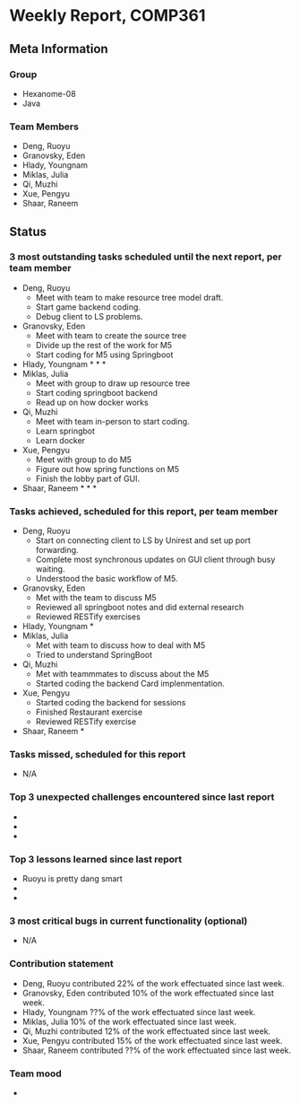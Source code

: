 # Weekly Report, COMP361

## Meta Information

### Group

 * Hexanome-08
 * Java

### Team Members

 * Deng, Ruoyu
 * Granovsky, Eden
 * Hlady, Youngnam
 * Miklas, Julia
 * Qi, Muzhi
 * Xue, Pengyu
 * Shaar, Raneem

## Status

### 3 most outstanding tasks scheduled until the next report, per team member

 * Deng, Ruoyu
    * Meet with team to make resource tree model draft.
    * Start game backend coding.
    * Debug client to LS problems.
 * Granovsky, Eden
    * Meet with team to create the source tree
    * Divide up the rest of the work for M5
    * Start coding for M5 using Springboot
 * Hlady, Youngnam
    * 
    * 
    * 
 * Miklas, Julia
    * Meet with group to draw up resource tree
    * Start coding springboot backend
    * Read up on how docker works
 * Qi, Muzhi
    * Meet with team in-person to start coding.
    * Learn springbot
    * Learn docker
 * Xue, Pengyu
    * Meet with group to do M5
    * Figure out how spring functions on M5
    * Finish the lobby part of GUI.
 * Shaar, Raneem
    * 
    * 
    *  

### Tasks achieved, scheduled for this report, per team member

 * Deng, Ruoyu
    * Start on connecting client to LS by Unirest and set up port forwarding.
    * Complete most synchronous updates on GUI client through busy waiting.
    * Understood the basic workflow of M5.
 * Granovsky, Eden
    * Met with the team to discuss M5
    * Reviewed all springboot notes and did external research
    * Reviewed RESTify exercises
 * Hlady, Youngnam
    * 
 * Miklas, Julia
    * Met with team to discuss how to deal with M5
    * Tried to understand SpringBoot
 * Qi, Muzhi
    * Met with teammmates to discuss about the M5
    * Started coding the backend Card implenmentation.
 * Xue, Pengyu
    * Started coding the backend for sessions
    * Finished Restaurant exercise 
    * Reviewed RESTify exercise
 * Shaar, Raneem
    * 

### Tasks missed, scheduled for this report

 * N/A

### Top 3 unexpected challenges encountered since last report

  * 
  * 
  * 

### Top 3 lessons learned since last report

  * Ruoyu is pretty dang smart
  * 
  * 

### 3 most critical bugs in current functionality (optional)

  * N/A

### Contribution statement

 * Deng, Ruoyu contributed 22% of the work effectuated since last week.
 * Granovsky, Eden contributed 10% of the work effectuated since last week.
 * Hlady, Youngnam ??% of the work effectuated since last week.
 * Miklas, Julia 10% of the work effectuated since last week.
 * Qi, Muzhi contributed 12% of the work effectuated since last week.
 * Xue, Pengyu contributed 15% of the work effectuated since last week.
 * Shaar, Raneem contributed ??% of the work effectuated since last week.

### Team mood

 *
